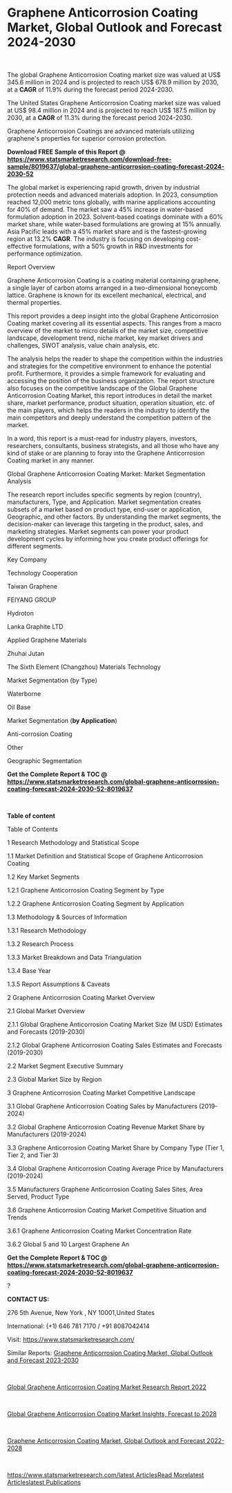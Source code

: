 <h1>Graphene Anticorrosion Coating Market, Global Outlook and Forecast 2024-2030</h1><br/><p>The global Graphene Anticorrosion Coating market size was valued at US$ 345.6 million in 2024 and is projected to reach US$ 678.9 million by 2030, at a <strong>CAGR</strong> of 11.9% during the forecast period 2024-2030.</p>
 
 
 
 <p>The United States Graphene Anticorrosion Coating market size was valued at US$ 98.4 million in 2024 and is projected to reach US$ 187.5 million by 2030, at a <strong>CAGR</strong> of 11.3% during the forecast period 2024-2030.</p>
 
 
 
 <p>Graphene Anticorrosion Coatings are advanced materials utilizing graphene&#39;s properties for superior corrosion protection.</p>
 
 
 
 <p><strong>Download FREE Sample of this Report @ <a href="https://www.statsmarketresearch.com/download-free-sample/8019637/global-graphene-anticorrosion-coating-forecast-2024-2030-52">https://www.statsmarketresearch.com/download-free-sample/8019637/global-graphene-anticorrosion-coating-forecast-2024-2030-52</a></strong></p>
 
 
 
 <p>The global market is experiencing rapid growth, driven by industrial protection needs and advanced materials adoption. In 2023, consumption reached 12,000 metric tons globally, with marine applications accounting for 40% of demand. The market saw a 45% increase in water-based formulation adoption in 2023. Solvent-based coatings dominate with a 60% market share, while water-based formulations are growing at 15% annually. Asia Pacific leads with a 45% market share and is the fastest-growing region at 13.2% <strong>CAGR</strong>. The industry is focusing on developing cost-effective formulations, with a 50% growth in R&D investments for performance optimization.</p>
 
 
 
 <p>Report Overview</p>
 
 
 
 <p>Graphene Anticorrosion Coating is a coating material containing graphene, a single layer of carbon atoms arranged in a two-dimensional honeycomb lattice. Graphene is known for its excellent mechanical, electrical, and thermal properties.</p>
 
 
 
 <p>This report provides a deep insight into the global Graphene Anticorrosion Coating market covering all its essential aspects. This ranges from a macro overview of the market to micro details of the market size, competitive landscape, development trend, niche market, key market drivers and challenges, SWOT analysis, value chain analysis, etc.</p>
 
 
 
 <p>The analysis helps the reader to shape the competition within the industries and strategies for the competitive environment to enhance the potential profit. Furthermore, it provides a simple framework for evaluating and accessing the position of the business organization. The report structure also focuses on the competitive landscape of the Global Graphene Anticorrosion Coating Market, this report introduces in detail the market share, market performance, product situation, operation situation, etc. of the main players, which helps the readers in the industry to identify the main competitors and deeply understand the competition pattern of the market.</p>
 
 
 
 <p>In a word, this report is a must-read for industry players, investors, researchers, consultants, business strategists, and all those who have any kind of stake or are planning to foray into the Graphene Anticorrosion Coating market in any manner.</p>
 
 
 
 <p>Global Graphene Anticorrosion Coating Market: Market Segmentation Analysis</p>
 
 
 
 <p>The research report includes specific segments by region (country), manufacturers, Type, and Application. Market segmentation creates subsets of a market based on product type, end-user or application, Geographic, and other factors. By understanding the market segments, the decision-maker can leverage this targeting in the product, sales, and marketing strategies. Market segments can power your product development cycles by informing how you create product offerings for different segments.</p>
 
 
 
 <p>Key Company</p>
 
 
 
 <p>Technology Cooperation</p>
 
 
 
 <p>Taiwan Graphene</p>
 
 
 
 <p>FEIYANG GROUP</p>
 
 
 
 <p>Hydroton</p>
 
 
 
 <p>Lanka Graphite LTD</p>
 
 
 
 <p>Applied Graphene Materials</p>
 
 
 
 <p>Zhuhai Jutan</p>
 
 
 
 <p>The Sixth Element (Changzhou) Materials Technology</p>
 
 
 
 <p>Market Segmentation (by Type)</p>
 
 
 
 <p>Waterborne</p>
 
 
 
 <p>Oil Base</p>
 
 
 
 <p>Market Segmentation (<strong>by Application</strong>)</p>
 
 
 
 <p>Anti-corrosion Coating</p>
 
 
 
 <p>Other</p>
 
 
 
 <p>Geographic Segmentation</p>
 
 
 
 <div><b>Get the Complete Report & TOC @ <a href="https://www.statsmarketresearch.com/global-graphene-anticorrosion-coating-forecast-2024-2030-52-8019637">https://www.statsmarketresearch.com/global-graphene-anticorrosion-coating-forecast-2024-2030-52-8019637</a></b></div>
 
 
 
 <p><br />
 
 <b>Table of content</b></p>
 
 
 
 <p>Table of Contents<br />
 
 1 Research Methodology and Statistical Scope<br />
 
 1.1 Market Definition and Statistical Scope of Graphene Anticorrosion Coating<br />
 
 1.2 Key Market Segments<br />
 
 1.2.1 Graphene Anticorrosion Coating Segment by Type<br />
 
 1.2.2 Graphene Anticorrosion Coating Segment by Application<br />
 
 1.3 Methodology & Sources of Information<br />
 
 1.3.1 Research Methodology<br />
 
 1.3.2 Research Process<br />
 
 1.3.3 Market Breakdown and Data Triangulation<br />
 
 1.3.4 Base Year<br />
 
 1.3.5 Report Assumptions & Caveats<br />
 
 2 Graphene Anticorrosion Coating Market Overview<br />
 
 2.1 Global Market Overview<br />
 
 2.1.1 Global Graphene Anticorrosion Coating Market Size (M USD) Estimates and Forecasts (2019-2030)<br />
 
 2.1.2 Global Graphene Anticorrosion Coating Sales Estimates and Forecasts (2019-2030)<br />
 
 2.2 Market Segment Executive Summary<br />
 
 2.3 Global Market Size by Region<br />
 
 3 Graphene Anticorrosion Coating Market Competitive Landscape<br />
 
 3.1 Global Graphene Anticorrosion Coating Sales by Manufacturers (2019-2024)<br />
 
 3.2 Global Graphene Anticorrosion Coating Revenue Market Share by Manufacturers (2019-2024)<br />
 
 3.3 Graphene Anticorrosion Coating Market Share by Company Type (Tier 1, Tier 2, and Tier 3)<br />
 
 3.4 Global Graphene Anticorrosion Coating Average Price by Manufacturers (2019-2024)<br />
 
 3.5 Manufacturers Graphene Anticorrosion Coating Sales Sites, Area Served, Product Type<br />
 
 3.6 Graphene Anticorrosion Coating Market Competitive Situation and Trends<br />
 
 3.6.1 Graphene Anticorrosion Coating Market Concentration Rate<br />
 
 3.6.2 Global 5 and 10 Largest Graphene An</p>
 
 
 
 <div><b>Get the Complete Report & TOC @ <a href="https://www.statsmarketresearch.com/global-graphene-anticorrosion-coating-forecast-2024-2030-52-8019637">https://www.statsmarketresearch.com/global-graphene-anticorrosion-coating-forecast-2024-2030-52-8019637</a></b></div>
 
 
 
 <p>? </p>
 
 
 
 <p><b>CONTACT US:</b><br />
 
 276 5th Avenue, New York , NY 10001,United States<br />
 
 International: (+1) 646 781 7170 / +91 8087042414<br />
 
 Visit: <a href="https://www.statsmarketresearch.com/">https://www.statsmarketresearch.com/</a><br />
 
 Similar Reports: <a href="https://www.statsmarketresearch.com/global-graphene-anticorrosion-coating-forecast-2024-2030-52-8019637">Graphene Anticorrosion Coating Market, Global Outlook and Forecast 2023-2030</a><br />
 
 <br />
 
 <a href="https://www.statsmarketresearch.com/global-graphene-anticorrosion-coating-forecast-2024-2030-52-8019637">Global Graphene Anticorrosion Coating Market Research Report 2022</a><br />
 
 <br />
 
 <a href="https://www.statsmarketresearch.com/global-graphene-anticorrosion-coating-forecast-2024-2030-52-8019637">Global Graphene Anticorrosion Coating Market Insights, Forecast to 2028</a><br />
 
 <br />
 
 <a href="https://www.statsmarketresearch.com/global-graphene-anticorrosion-coating-forecast-2024-2030-52-8019637">Graphene Anticorrosion Coating Market, Global Outlook and Forecast 2022-2028</a><br />
 
 <br />
 
 <a href="https://gyeongbokgung.com">https://www.statsmarketresearch.com/</a><a href="https://hallyeomaritime.com">latest Articles</a><a href="https://jingwansa.com">Read More</a><a href="https://nguoiviet.jp/">latest Articles</a><a href="https://www.intelmarketresearch.com/">latest Publications</a></p>